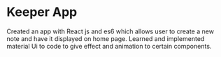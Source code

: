 # Keeper App
Created an app with React js and es6 which allows user to create a new note and have it displayed on home page. Learned and implemented material Ui to code to give effect and animation to certain components.
